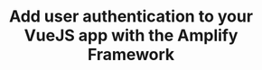 ---
title: Add user authentication to your VueJS app with the Amplify Framework
description: 'In this video we will learn how to add user authentication to our Vue.js application using the Amplify Framework. We will first create our backend resources and then explore a few out of the box authentication options available as part of the Amplify Framework.'
banner: './banner.png'
authorIds:
  - jagadish-allakanti
href: https://www.youtube.com/watch?v=5lqzYSrC3LQ
platforms:
  - Vue
categories:
  - Authentication
---